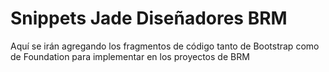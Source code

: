 # Snippets Jade Diseñadores BRM

Aquí se irán agregando los fragmentos de código tanto de Bootstrap como de Foundation para implementar en los proyectos de BRM
